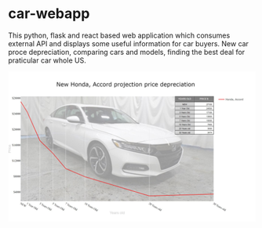 # car-webapp
This python, flask and react based web application which consumes external API and displays some useful information for car buyers. 
New car proce depreciation, comparing cars and models, finding the best deal for praticular car whole US.


![alt text](Capture3.JPG?raw=true "Pic1")
